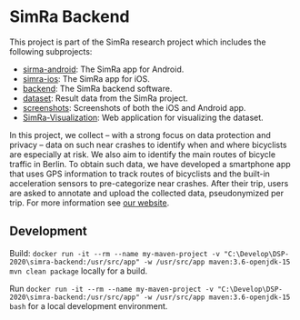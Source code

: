 # SimRa Backend

This project is part of the SimRa research project which includes the following subprojects:

- [sirma-android](https://github.com/simra-project/simra-android/): The SimRa app for Android.
- [simra-ios](https://github.com/simra-project/simra-ios): The SimRa app for iOS.
- [backend](https://github.com/simra-project/backend): The SimRa backend software.
- [dataset](https://github.com/simra-project/dataset): Result data from the SimRa project.
- [screenshots](https://github.com/simra-project/screenshots): Screenshots of both the iOS and Android app.
- [SimRa-Visualization](https://github.com/simra-project/SimRa-Visualization): Web application for visualizing the dataset.

In this project, we collect – with a strong focus on data protection and privacy – data on such near crashes to identify when and where bicyclists are especially at risk. We also aim to identify the main routes of bicycle traffic in Berlin. To obtain such data, we have developed a smartphone app that uses GPS information to track routes of bicyclists and the built-in acceleration sensors to pre-categorize near crashes. After their trip, users are asked to annotate and upload the collected data, pseudonymized per trip.
For more information see [our website](https://www.digital-future.berlin/en/research/projects/simra/).

## Development

Build: `docker run -it --rm --name my-maven-project -v "C:\Develop\DSP-2020\simra-backend:/usr/src/app" -w /usr/src/app maven:3.6-openjdk-15 mvn clean package` locally for a build.

Run `docker run -it --rm --name my-maven-project -v "C:\Develop\DSP-2020\simra-backend:/usr/src/app" -w /usr/src/app maven:3.6-openjdk-15 bash` for a local development environment.

